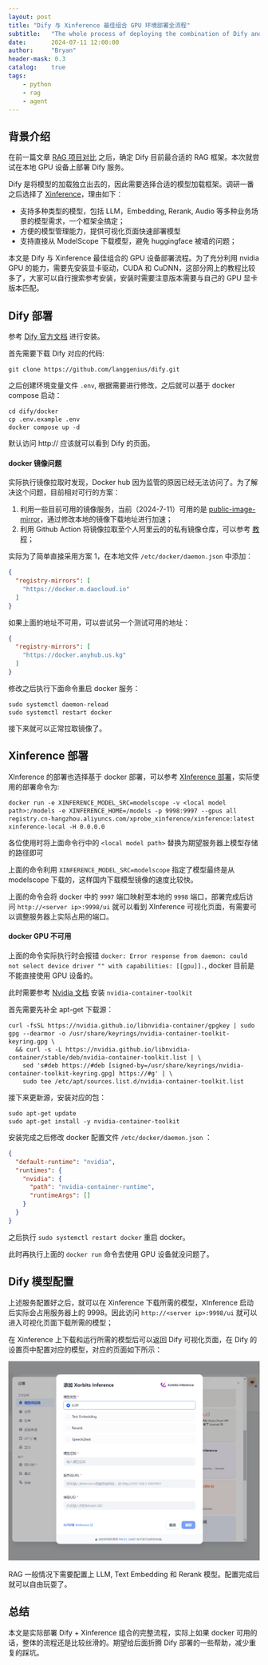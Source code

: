 ```yaml
---
layout: post
title: "Dify 与 Xinference 最佳组合 GPU 环境部署全流程"
subtitle:   "The whole process of deploying the combination of Dify and Xinference in GPU environment"
date:       2024-07-11 12:00:00
author:     "Bryan"
header-mask: 0.3
catalog:    true
tags:
    - python
    - rag
    - agent
---
```


## 背景介绍

在前一篇文章 [RAG 项目对比](https://zhuanlan.zhihu.com/p/707842657) 之后，确定 Dify 目前最合适的 RAG 框架。本次就尝试在本地 GPU 设备上部署 Dify 服务。

Dify 是将模型的加载独立出去的，因此需要选择合适的模型加载框架。调研一番之后选择了 [Xinference](https://inference.readthedocs.io/zh-cn/latest/index.html)，理由如下：

- 支持多种类型的模型，包括 LLM，Embedding, Rerank, Audio 等多种业务场景的模型需求，一个框架全搞定；
- 方便的模型管理能力，提供可视化页面快速部署模型
- 支持直接从 ModelScope 下载模型，避免 huggingface 被墙的问题；

本文是 Dify 与 Xinference 最佳组合的 GPU 设备部署流程。为了充分利用 nvidia GPU 的能力，需要先安装显卡驱动，CUDA 和 CuDNN，这部分网上的教程比较多了，大家可以自行搜索参考安装，安装时需要注意版本需要与自己的 GPU 显卡版本匹配。

## Dify 部署

参考 [Dify 官方文档](https://docs.dify.ai/v/zh-hans/getting-started/install-self-hosted/docker-compose) 进行安装。

首先需要下载 Dify 对应的代码:

```shell
git clone https://github.com/langgenius/dify.git
```

之后创建环境变量文件 `.env`, 根据需要进行修改，之后就可以基于 docker compose 启动：

```shell
cd dify/docker
cp .env.example .env
docker compose up -d
```

默认访问 http://<server ip> 应该就可以看到 Dify 的页面。

#### docker 镜像问题

实际执行镜像拉取时发现，Docker hub 因为监管的原因已经无法访问了。为了解决这个问题，目前相对可行的方案：

1. 利用一些目前可用的镜像服务，当前（2024-7-11）可用的是 [public-image-mirror](https://github.com/DaoCloud/public-image-mirror)，通过修改本地的镜像下载地址进行加速；
2. 利用 Github Action 将镜像拉取至个人阿里云的的私有镜像仓库，可以参考 [教程](https://github.com/DaoCloud/public-image-mirror/issues/3362)；

实际为了简单直接采用方案 1，在本地文件 `/etc/docker/daemon.json` 中添加：

```json
{
  "registry-mirrors": [
    "https://docker.m.daocloud.io"
  ]
}
```

如果上面的地址不可用，可以尝试另一个测试可用的地址：

```json
{
  "registry-mirrors": [
    "https://docker.anyhub.us.kg"
  ]
}
```

修改之后执行下面命令重启 docker 服务：

```shell
sudo systemctl daemon-reload
sudo systemctl restart docker
```

接下来就可以正常拉取镜像了。

## Xinference 部署

XInference 的部署也选择基于 docker 部署，可以参考 [XInference 部署](https://inference.readthedocs.io/zh-cn/latest/getting_started/using_xinference.html#using-xinference-with-docker)，实际使用的部署命令为:

```shell
docker run -e XINFERENCE_MODEL_SRC=modelscope -v <local model path>:/models -e XINFERENCE_HOME=/models -p 9998:9997 --gpus all registry.cn-hangzhou.aliyuncs.com/xprobe_xinference/xinference:latest xinference-local -H 0.0.0.0
```

各位使用时将上面命令行中的 `<local model path>` 替换为期望服务器上模型存储的路径即可

上面的命令利用 `XINFERENCE_MODEL_SRC=modelscope` 指定了模型最终是从 modelscope 下载的，这样国内下载模型镜像的速度比较快。

上面的命令会将 docker 中的 `9997` 端口映射至本地的 `9998` 端口，部署完成后访问 `http://<server ip>:9998/ui` 就可以看到 XInference 可视化页面，有需要可以调整服务器上实际占用的端口。

#### docker GPU 不可用

上面的命令实际执行时会报错 `docker: Error response from daemon: could not select device driver "" with capabilities: [[gpu]].`, docker 目前是不能直接使用 GPU 设备的。

此时需要参考 [Nvidia 文档](https://docs.nvidia.com/datacenter/cloud-native/container-toolkit/latest/install-guide.html#installing-with-apt) 安装 `nvidia-container-toolkit`

首先需要先补全 apt-get 下载源：

```shell
curl -fsSL https://nvidia.github.io/libnvidia-container/gpgkey | sudo gpg --dearmor -o /usr/share/keyrings/nvidia-container-toolkit-keyring.gpg \
  && curl -s -L https://nvidia.github.io/libnvidia-container/stable/deb/nvidia-container-toolkit.list | \
    sed 's#deb https://#deb [signed-by=/usr/share/keyrings/nvidia-container-toolkit-keyring.gpg] https://#g' | \
    sudo tee /etc/apt/sources.list.d/nvidia-container-toolkit.list
```

接下来更新源，安装对应的包：

```shell
sudo apt-get update
sudo apt-get install -y nvidia-container-toolkit
```

安装完成之后修改 docker 配置文件 `/etc/docker/daemon.json` ：

```json
{
  "default-runtime": "nvidia",
  "runtimes": {
    "nvidia": {
      "path": "nvidia-container-runtime",
      "runtimeArgs": []
    }
  }
}
```

之后执行 `sudo systemctl restart docker` 重启 docker。

此时再执行上面的 `docker run` 命令去使用 GPU 设备就没问题了。

## Dify 模型配置

上述服务配置好之后，就可以在 Xinference 下载所需的模型，XInference 启动后实际会占用服务器上的 9998。因此访问 `http://<server ip>:9998/ui` 就可以进入可视化页面下载所需的模型；

在 Xinference 上下载和运行所需的模型后可以返回 Dify 可视化页面，在 Dify 的设置页中配置对应的模型，对应的页面如下所示：

![model](/img/in-post/dify-deploy/model.png)

RAG 一般情况下需要配置上 LLM, Text Embedding 和 Rerank 模型。配置完成后就可以自由玩耍了。

## 总结

本文是实际部署 Dify + Xinference 组合的完整流程，实际上如果 docker 可用的话，整体的流程还是比较丝滑的。期望给后面折腾 Dify 部署的一些帮助，减少重复的踩坑。
